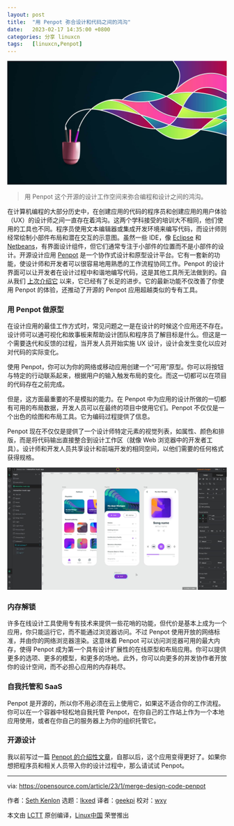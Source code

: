 ```yaml
---
layout: post
title:	"用 Penpot 弥合设计和代码之间的鸿沟"
date:	2023-02-17 14:35:00 +0800 
categories:	分享 linuxcn 
tags:	[linuxcn,Penpot]
---
```



![](/Asserts/Images/album/202302/17/143544u59tzeqplyhpt08h.jpg)



> 
> 用 Penpot 这个开源的设计工作空间来弥合编程和设计之间的鸿沟。
> 
> 
> 


在计算机编程的大部分历史中，在创建应用的代码的程序员和创建应用的用户体验（UX）的设计师之间一直存在着鸿沟。这两个学科接受的培训大不相同，他们使用的工具也不同。程序员使用文本编辑器或集成开发环境来编写代码，而设计师则经常绘制小部件布局和潜在交互的示意图。虽然一些 IDE，像 [Eclipse](https://opensource.com/article/20/12/eclipse) 和 [Netbeans](https://opensource.com/article/20/12/netbeans)，有界面设计组件，但它们通常专注于小部件的位置而不是小部件的设计。开源设计应用 [Penpot](http://penpot.app) 是一个协作式设计和原型设计平台。它有一套新的功能，使设计师和开发者可以很容易地用熟悉的工作流程协同工作。Penpot 的设计界面可以让开发者在设计过程中和谐地编写代码，这是其他工具所无法做到的。自从我们 [上次介绍它](https://opensource.com/article/21/9/open-source-design) 以来，它已经有了长足的进步。它的最新功能不仅改善了你使用 Penpot 的体验，还推动了开源的 Penpot 应用超越类似的专有工具。


### 用 Penpot 做原型


在设计应用的最佳工作方式时，常见问题之一是在设计的时候这个应用还不存在。设计师可以通可视化和故事板来帮助设计团队和程序员了解目标是什么。但这是一个需要迭代和反馈的过程，当开发人员开始实施 UX 设计，设计会发生变化以应对对代码的实际变化。


使用 Penpot，你可以为你的网络或移动应用创建一个“可用”原型。你可以将按钮与特定的行动联系起来，根据用户的输入触发布局的变化。而这一切都可以在项目的代码存在之前完成。


但是，这方面最重要的不是模拟的能力。在 Penpot 中为应用的设计所做的一切都有可用的布局数据，开发人员可以在最终的项目中使用它们。Penpot 不仅仅是一个出色的绘图和布局工具。它为编码过程提供了信息。


Penpot 现在不仅仅是提供了一个设计师特定元素的视觉列表，如属性、颜色和排版，而是将代码输出直接整合到设计工作区（就像 Web 浏览器中的开发者工具）。设计师和开发人员共享设计和前端开发的相同空间，以他们需要的任何格式获得规格。


![Image of the current Penpot interface](/Asserts/Images/album/202302/17/143621pffakxkypxp3fhwl.jpg)


### 内存解锁


许多在线设计工具使用专有技术来提供一些花哨的功能，但代价是基本上成为一个应用，你只能运行它，而不能通过浏览器访问。不过 Penpot 使用开放的网络标准，并由你的网络浏览器渲染。这意味着 Penpot 可以访问浏览器可用的最大内存，使得 Penpot 成为第一个具有设计扩展性的在线原型和布局应用。你可以提供更多的选项、更多的模型，和更多的场地。此外，你可以向更多的并发协作者开放你的设计空间，而不必担心应用的内存耗尽。


### 自我托管和 SaaS


Penpot 是开源的，所以你不用必须在云上使用它，如果这不适合你的工作流程。你可以在一个容器中轻松地自我托管 Penpot，在你自己的工作站上作为一个本地应用使用，或者在你自己的服务器上为你的组织托管它。


### 开源设计


我以前写过一篇 [Penpot 的介绍性文章](https://opensource.com/article/21/12/open-source-design-penpot)，自那以后，这个应用变得更好了。如果你想把程序员和相关人员带入你的设计过程中，那么请试试 Penpot。




---


via: <https://opensource.com/article/23/1/merge-design-code-penpot>


作者：[Seth Kenlon](https://opensource.com/users/seth) 选题：[lkxed](https://github.com/lkxed) 译者：[geekpi](https://github.com/geekpi) 校对：[wxy](https://github.com/wxy)


本文由 [LCTT](https://github.com/LCTT/TranslateProject) 原创编译，[Linux中国](https://linux.cn/) 荣誉推出
